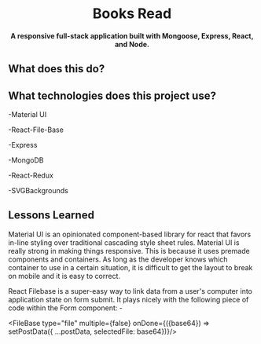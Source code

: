 
<h1 align="center">
  Books Read
</h1>

<h4 align="center">A responsive full-stack application built with Mongoose, Express, React, and Node.</h4>

## What does this do?

## What technologies does this project use? 

  -Material UI
  
  -React-File-Base
  
  -Express
  
  -MongoDB
  
  -React-Redux
  
  -SVGBackgrounds

## Lessons Learned

Material UI is an opinionated component-based library for react that favors in-line styling over traditional cascading style sheet rules. Material UI is really strong in making things responsive. This is because it uses premade components and containers. As long as the developer knows which container to use in a certain situation, it is difficult to get the layout to break on mobile and it is easy to correct.

React Filebase is a super-easy way to link data from a user's computer into application state on form submit. It plays nicely with the following piece of code within the Form component: 
-<div className={classes.fileInput}><FileBase type="file" multiple={false} onDone={({base64}) => setPostData({ ...postData, selectedFile: base64})}/> </div>
